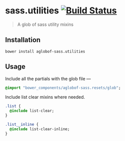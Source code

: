 # sass.utilities [![Build Status](https://travis-ci.org/aglobof/sass.utilities.svg?branch=master)](https://travis-ci.org/aglobof/sass.utilities) 
> A glob of sass utility mixins

## Installation
```
bower install aglobof-sass.utilities
```

## Usage

Include all the partials with the glob file —

```sass
@import "bower_components/aglobof-sass.resets/glob";
```

Include list clear mixins where needed.

```sass
.list {
  @include list-clear;
}

.list__inline {
  @include list-clear-inline;
}
```
